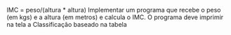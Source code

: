 IMC = peso/(altura * altura)
Implementar um programa que recebe o peso (em kgs) e a altura (em metros) e calcula o
IMC. O programa deve imprimir na tela a Classificação baseado na tabela
